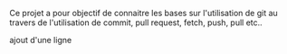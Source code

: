 <!-- Description du projet lie a ce reposit -->
Ce projet a pour objectif de connaitre les bases sur l'utilisation de git
au travers de l'utilisation de commit, pull request, fetch, push, pull etc..

ajout d'une ligne